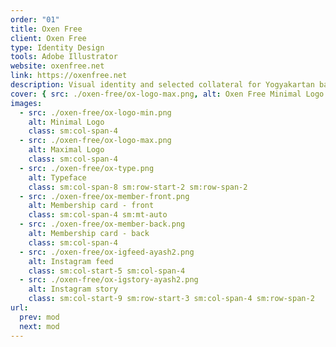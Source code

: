 ```yaml
---
order: "01"
title: Oxen Free
client: Oxen Free
type: Identity Design
tools: Adobe Illustrator
website: oxenfree.net
link: https://oxenfree.net
description: Visual identity and selected collateral for Yogyakartan bar & kitchen.
cover: { src: ./oxen-free/ox-logo-max.png, alt: Oxen Free Minimal Logo }
images:
  - src: ./oxen-free/ox-logo-min.png
    alt: Minimal Logo
    class: sm:col-span-4
  - src: ./oxen-free/ox-logo-max.png
    alt: Maximal Logo
    class: sm:col-span-4
  - src: ./oxen-free/ox-type.png
    alt: Typeface
    class: sm:col-span-8 sm:row-start-2 sm:row-span-2
  - src: ./oxen-free/ox-member-front.png
    alt: Membership card - front
    class: sm:col-span-4 sm:mt-auto
  - src: ./oxen-free/ox-member-back.png
    alt: Membership card - back
    class: sm:col-span-4
  - src: ./oxen-free/ox-igfeed-ayash2.png
    alt: Instagram feed
    class: sm:col-start-5 sm:col-span-4
  - src: ./oxen-free/ox-igstory-ayash2.png
    alt: Instagram story
    class: sm:col-start-9 sm:row-start-3 sm:col-span-4 sm:row-span-2
url:
  prev: mod
  next: mod
---
```

